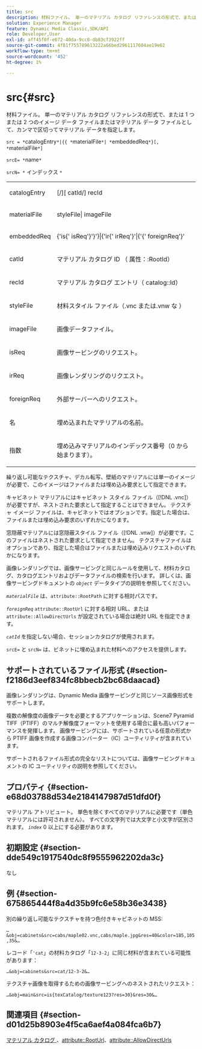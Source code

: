 ```yaml
---
title: src
description: 材料ファイル。 単一のマテリアル カタログ リファレンスの形式で、または 1 つまたは 2 つのイメージ データ ファイルまたはマテリアル データ ファイルとして、カンマで区切ってマテリアル データを指定します。
solution: Experience Manager
feature: Dynamic Media Classic,SDK/API
role: Developer,User
exl-id: aff45f0f-e672-40da-9cc8-db83cf3922ff
source-git-commit: 4f81f755789613222a66bed2961117604ae19e62
workflow-type: tm+mt
source-wordcount: '452'
ht-degree: 1%

---
```


# src{#src}

材料ファイル。 単一のマテリアル カタログ リファレンスの形式で、または 1 つまたは 2 つのイメージ データ ファイルまたはマテリアル データ ファイルとして、カンマで区切ってマテリアル データを指定します。

`src = *`catalogEntry`*|{{ *`materialFile`*| *`embeddedReq`*}[, *`materialFile`*]`

`srcE= *`name`*`

`srcN= *` インデックス `*`

<table id="simpletable_A64C4F084C0A4DDCA45A921D4BD7AAEA"> 
 <tr class="strow"> 
  <td class="stentry"> <p><span class="varname"> catalogEntry</span> </p></td> 
  <td class="stentry"> <p><span class="codeph">[/][<span class="varname"> catId</span>/]<span class="varname"> recId</span></span> </p></td> 
 </tr> 
 <tr class="strow"> 
  <td class="stentry"> <span class="varname"> materialFile</span> </td> 
  <td class="stentry"> <p><span class="codeph"> <span class="varname"> styleFile</span>|<span class="varname"> imageFile</span></span> </p> </td> 
 </tr> 
 <tr class="strow"> 
  <td class="stentry"> <p><span class="varname"> embeddedReq</span> </p> </td> 
  <td class="stentry"> <p><span class="codeph">&lbrace;'is&lbrace;'<span class="varname"> isReq</span>'&rbrace;'&rbrace;'&rbrace;|&lbrace;'ir&lbrace;'<span class="varname"> irReq</span>'&rbrace;'|&lbrace;'&lbrace;'<span class="varname"> foreignReq</span>'&rbrace;'</span> </p></td> 
 </tr> 
 <tr class="strow"> 
  <td class="stentry"> <p><span class="varname"> catId</span> </p></td> 
  <td class="stentry"> <p>マテリアル カタログ ID （<span class="codeph"> 属性：:RootId</span>） </p></td> 
 </tr> 
 <tr class="strow"> 
  <td class="stentry"> <p><span class="varname"> recId</span> </p></td> 
  <td class="stentry"> <p>マテリアル カタログ エントリ（<span class="codeph"> catalog::Id</span>） </p></td> 
 </tr> 
 <tr class="strow"> 
  <td class="stentry"> <p><span class="varname"> styleFile</span> </p></td> 
  <td class="stentry"> <p>材料スタイル ファイル（.vnc<span class="filepath"> または.vnw</span><span class="filepath"> な </span>） </p></td> 
 </tr> 
 <tr class="strow"> 
  <td class="stentry"> <p><span class="varname"> imageFile</span> </p></td> 
  <td class="stentry"> <p>画像データファイル。 </p></td> 
 </tr> 
 <tr class="strow"> 
  <td class="stentry"> <p><span class="varname"> isReq</span> </p></td> 
  <td class="stentry"> <p>画像サービングのリクエスト。 </p></td> 
 </tr> 
 <tr class="strow"> 
  <td class="stentry"> <p><span class="varname"> irReq</span> </p></td> 
  <td class="stentry"> <p>画像レンダリングのリクエスト。 </p></td> 
 </tr> 
 <tr class="strow"> 
  <td class="stentry"> <p><span class="varname"> foreignReq</span> </p></td> 
  <td class="stentry"> <p>外部サーバーへのリクエスト。 </p></td> 
 </tr> 
 <tr class="strow"> 
  <td class="stentry"> <p><span class="varname"> 名 </span> </p></td> 
  <td class="stentry"> <p>埋め込まれたマテリアルの名前。 </p></td> 
 </tr> 
 <tr class="strow"> 
  <td class="stentry"> <p><span class="varname"> 指数 </span> </p></td> 
  <td class="stentry"> <p>埋め込みマテリアルのインデックス番号（0 から始まります）。 </p></td> 
 </tr> 
</table>

繰り返し可能なテクスチャ、デカル転写、壁紙のマテリアルには単一のイメージが必要で、このイメージはファイルまたは埋め込み要求として指定できます。

キャビネット マテリアルにはキャビネット スタイル ファイル（[!DNL .vnc]）が必要ですが、ネストされた要求として指定することはできません。 テクスチャ イメージ ファイルは、キャビネットではオプションです。指定した場合は、ファイルまたは埋め込み要求のいずれかになります。

窓隠蔽マテリアルには窓隠蔽スタイル ファイル（[!DNL .vnw]）が必要です。このファイルはネストされた要求として指定できません。 テクスチャファイルはオプションであり、指定した場合はファイルまたは埋め込みリクエストのいずれかになります。

画像レンダリングでは、画像サービングと同じルールを使用して、材料カタログ、カタログエントリおよびデータファイルの検索を行います。 詳しくは、画像サービングドキュメントの *`object`* データタイプの説明を参照してください。

*`materialFile`* は、`attribute::RootPath` に対する相対パスです。

*`foreignReq`* `attribute::RootUrl` に対する相対 URL、または `attribute::AllowDirectUrls` が設定されている場合は絶対 URL を指定できます。

*`catId`* を指定しない場合、セッションカタログが使用されます。

`srcE=` と `srcN=` は、ビネットに埋め込まれた材料へのアクセスを提供します。

## サポートされているファイル形式 {#section-f2186d3eef834fc8bbecb2bc68daacad}

画像レンダリングは、Dynamic Media 画像サービングと同じソース画像形式をサポートします。

複数の解像度の画像データを必要とするアプリケーションは、Scene7 Pyramid TIFF（PTIFF）のマルチ解像度フォーマットを使用する場合に最も高いパフォーマンスを発揮します。 画像サービングには、サポートされている任意の形式から PTIFF 画像を作成する画像コンバーター（IC）ユーティリティが含まれています。

サポートされるファイル形式の完全なリストについては、画像サービングドキュメントの IC ユーティリティの説明を参照してください。

## プロパティ {#section-e68d03788d534e2184147987d51dfd0f}

マテリアル アトリビュート。 単色を除くすべてのマテリアルに必要です（単色マテリアルには許可されません）。 すべての文字列では大文字と小文字が区別されます。 *`index`* 0 以上にする必要があります。

## 初期設定 {#section-dde549c1917540dc8f9555962202da3c}

なし

## 例 {#section-675865444f8a4d35b9fc6e58b36e3438}

別の繰り返し可能なテクスチャを持つ色付きキャビネットの MSS:

`…&obj=cabinets&src=cabs/maple02.vnc,cabs/maple.jpg&res=40&color=185,105,35&…`

レコード「`'cat`」の材料カタログ「`12-3-2`」に同じ材料が含まれている可能性があります：

`…&obj=cabinets&src=cat/12-3-2&…`

テクスチャ画像を取得するための画像サービングへのネストされたリクエスト：

`…&obj=main&src=is{texCatalog/texture123?res=30}&res=30&…`

## 関連項目 {#section-d01d25b8903e4f5ca6aef4a084fca6b7}

[ マテリアル カタログ ](../../../../../ir-api/http-protocol/image-rendering-api-ref/c-ir-http-protocol-ref/c-ir-http-protocol-syntax-and-features/c-ir-http-material-catalogs/c-ir-http-material-catalogs.md#concept-772742c1688f420a88a56f5136ad1db2)、[attribute::RootUrl](../../../../../ir-api/material-cat/image-rendering-api-ref/c-ir-material-catalog/c-ir-attributes-reference/r-ir-rooturl.md#reference-b8d706a573814802bd6794223cc78402)、[attribute::AllowDirectUrls](../../../../../ir-api/material-cat/image-rendering-api-ref/c-ir-material-catalog/c-ir-attributes-reference/r-ir-allowdirecturls.md#reference-02000c0f3c494292bad8425d06268882)
